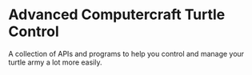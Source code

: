 # Advanced Computercraft Turtle Control

A collection of APIs and programs to help you control and manage your turtle army a lot more easily. 

